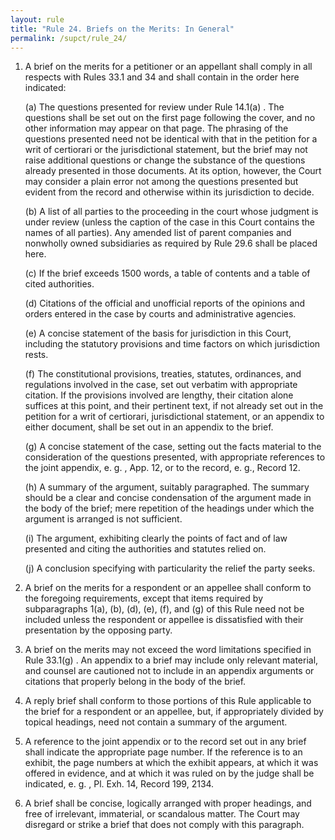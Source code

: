 ```yaml
---
layout: rule
title: "Rule 24. Briefs on the Merits: In General"
permalink: /supct/rule_24/
---
```


1. A brief on the merits for a petitioner or an appellant shall comply in all respects with Rules 33.1 and 34 and shall contain in the order here indicated:


    (a) The questions presented for review under Rule 14.1(a) . The questions shall be set out on the first page following the cover, and no other information may appear on that page. The phrasing of the questions presented need not be identical with that in the petition for a writ of certiorari or the jurisdictional statement, but the brief may not raise additional questions or change the substance of the questions already presented in those documents. At its option, however, the Court may consider a plain error not among the questions presented but evident from the record and otherwise within its jurisdiction to decide.


    (b) A list of all parties to the proceeding in the court whose judgment is under review (unless the caption of the case in this Court contains the names of all parties). Any amended list of parent companies and nonwholly owned subsidiaries as required by Rule 29.6 shall be placed here.


    (c) If the brief exceeds 1500 words, a table of contents and a table of cited authorities.


    (d) Citations of the official and unofficial reports of the opinions and orders entered in the case by courts and administrative agencies.


    (e) A concise statement of the basis for jurisdiction in this Court, including the statutory provisions and time factors on which jurisdiction rests.


    (f) The constitutional provisions, treaties, statutes, ordinances, and regulations involved in the case, set out verbatim with appropriate citation. If the provisions involved are lengthy, their citation alone suffices at this point, and their pertinent text, if not already set out in the petition for a writ of certiorari, jurisdictional statement, or an appendix to either document, shall be set out in an appendix to the brief.


    (g) A concise statement of the case, setting out the facts material to the consideration of the questions presented, with appropriate references to the joint appendix, e. g. , App. 12, or to the record, e. g., Record 12.


    (h) A summary of the argument, suitably paragraphed. The summary should be a clear and concise condensation of the argument made in the body of the brief; mere repetition of the headings under which the argument is arranged is not sufficient.


    (i) The argument, exhibiting clearly the points of fact and of law presented and citing the authorities and statutes relied on.


    (j) A conclusion specifying with particularity the relief the party seeks.


2. A brief on the merits for a respondent or an appellee shall conform to the foregoing requirements, except that items required by subparagraphs 1(a), (b), (d), (e), (f), and (g) of this Rule need not be included unless the respondent or appellee is dissatisfied with their presentation by the opposing party.


3. A brief on the merits may not exceed the word limitations specified in Rule 33.1(g) . An appendix to a brief may include only relevant material, and counsel are cautioned not to include in an appendix arguments or citations that properly belong in the body of the brief.


4. A reply brief shall conform to those portions of this Rule applicable to the brief for a respondent or an appellee, but, if appropriately divided by topical headings, need not contain a summary of the argument.


5. A reference to the joint appendix or to the record set out in any brief shall indicate the appropriate page number. If the reference is to an exhibit, the page numbers at which the exhibit appears, at which it was offered in evidence, and at which it was ruled on by the judge shall be indicated, e. g. , Pl. Exh. 14, Record 199, 2134.


6. A brief shall be concise, logically arranged with proper headings, and free of irrelevant, immaterial, or scandalous matter. The Court may disregard or strike a brief that does not comply with this paragraph.
